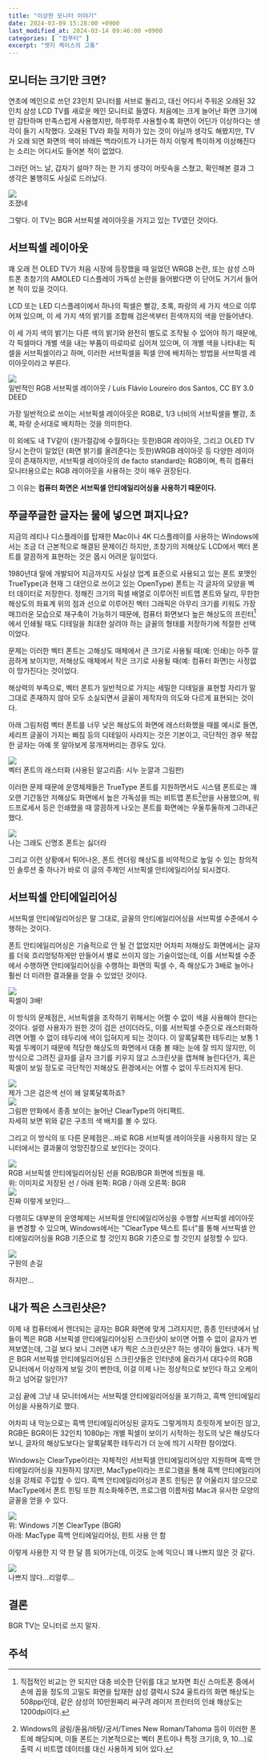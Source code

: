 ```yaml
---
title: "이상한 모니터 이야기"
date: 2024-03-09 15:28:00 +0900
last_modified_at: 2024-03-14 09:46:00 +0900
categories: [ "컴푸터" ]
excerpt: "엣지 케이스의 고통"
---
```


## 모니터는 크기만 크면?

연초에 메인으로 쓰던 23인치 모니터를 서브로 돌리고, 대신 어디서 주워온 오래된 32인치 삼성 LCD TV를 새로운 메인 모니터로 들였다. 처음에는 크게 늘어난 화면 크기에만 감탄하며 만족스럽게 사용했지만, 하루하루 사용할수록 화면이 어딘가 이상하다는 생각이 들기 시작했다. 오래된 TV라 화질 저하가 있는 것이 아닐까 생각도 해봤지만, TV가 오래 되면 화면의 색이 바래든 백라이트가 나가든 하지 이렇게 특이하게 이상해진다는 소리는 어디서도 들어본 적이 없었다.

그러던 어느 날, 갑자기 설마? 하는 한 가지 생각이 머릿속을 스쳤고, 확인해본 결과 그 생각은 불행히도 사실로 드러났다.

<img src="/assets/images/cleartype-and-bgr/ohno.webp" style="display:block; margin-left:auto; margin-right:auto">
<div class="img-cap">조졌네</div>

그렇다. 이 TV는 BGR 서브픽셀 레이아웃을 가지고 있는 TV였던 것이다.

## 서브픽셀 레이아웃

꽤 오래 전 OLED TV가 처음 시장에 등장했을 때 일었던 WRGB 논란, 또는 삼성 스마트폰 초창기의 AMOLED 디스플레이 가독성 논란을 들어봤다면 이 단어도 거기서 들어본 적이 있을 것이다.

LCD 또는 LED 디스플레이에서 하나의 픽셀은 빨강, 초록, 파랑의 세 가지 색으로 이루어져 있으며, 이 세 가지 색의 밝기를 조합해 검은색부터 흰색까지의 색을 만들어낸다.

이 세 가지 색의 밝기는 다른 색의 밝기와 완전히 별도로 조작될 수 있어야 하기 때문에, 각 픽셀마다 개별 색을 내는 부품이 따로따로 심어져 있으며, 이 개별 색을 나타내는 픽셀을 서브픽셀이라고 하며, 이러한 서브픽셀을 픽셀 안에 배치하는 방법을 서브픽셀 레이아웃이라고 부른다.

<img src="/assets/images/cleartype-and-bgr/LCD_RGB.jpg" style="display:block; margin-left:auto; margin-right:auto">
<div class="img-cap">일반적인 RGB 서브픽셀 레이아웃 / Luís Flávio Loureiro dos Santos, CC BY 3.0 DEED</div>

가장 일반적으로 쓰이는 서브픽셀 레이아웃은 RGB로, 1/3 너비의 서브픽셀을 빨강, 초록, 파랑 순서대로 배치하는 것을 의미한다.

이 외에도 내 TV같이 (원가절감에 수월하다는 듯한)BGR 레이아웃, 그리고 OLED TV 당시 논란이 일었던 (화면 밝기를 올려준다는 듯한)WRGB 레이아웃 등 다양한 레이아웃이 존재하지만, 서브픽셀 레이아웃의 de facto standard는 RGB이며, 특히 컴퓨터 모니터용으로는 RGB 레이아웃을 사용하는 것이 매우 권장된다.

그 이유는 **컴퓨터 화면은 서브픽셀 안티에일리어싱을 사용하기 때문이다.**

## 쭈글쭈글한 글자는 물에 넣으면 펴지나요?

지금의 레티나 디스플레이를 탑재한 Mac이나 4K 디스플레이를 사용하는 Windows에서는 조금 더 근본적으로 해결된 문제이긴 하지만, 초창기의 저해상도 LCD에서 벡터 폰트를 깔끔하게 표현하는 것은 몹시 어려운 일이었다.

1980년대 말에 개발되어 지금까지도 사실상 업계 표준으로 사용되고 있는 폰트 포맷인 TrueType(과 현재 그 대안으로 쓰이고 있는 OpenType) 폰트는 각 글자의 모양을 벡터 데이터로 저장한다. 정해진 크기의 픽셀 배열로 이루어진 비트맵 폰트와 달리, 무한한 해상도의 좌표계 위의 점과 선으로 이루어진 벡터 그래픽은 아무리 크기를 키워도 가장 매끄러운 모습으로 재구축이 가능하기 때문에, 컴퓨터 화면보다 높은 해상도의 프린터[^1]에서 인쇄될 때도 디테일을 최대한 살려야 하는 글꼴의 형태를 저장하기에 적절한 선택이었다.

문제는 이러한 벡터 폰트는 고해상도 매체에서 큰 크기로 사용될 때(예: 인쇄)는 아주 깔끔하게 보이지만, 저해상도 매체에서 작은 크기로 사용될 때(예: 컴퓨터 화면)는 사정없이 망가진다는 것이었다.

해상력의 부족으로, 벡터 폰트가 일반적으로 가지는 세밀한 디테일을 표현할 자리가 말 그대로 존재하지 않아 모두 소실되면서 글꼴이 제작자의 의도와 다르게 표현되는 것이다.

아래 그림처럼 벡터 폰트를 너무 낮은 해상도의 화면에 래스터화했을 때를 예시로 들면, 세리프 글꼴이 가지는 삐침 등의 디테일이 사라지는 것은 기본이고, 극단적인 경우 복잡한 글자는 아예 못 알아보게 뭉개져버리는 경우도 있다.

<img src="/assets/images/cleartype-and-bgr/rasterization.png" style="display:block; margin-left:auto; margin-right:auto">
<div class="img-cap">벡터 폰트의 래스터화 (사용된 알고리즘: 시누 눈깔과 그림판)</div>

이러한 문제 때문에 운영체제들은 TrueType 폰트를 지원하면서도 시스템 폰트로는 꽤 오랜 기간동안 저해상도 화면에서 높은 가독성을 띄는 비트맵 폰트[^2]만을 사용했으며, 워드프로세서 등은 인쇄했을 때 깔끔하게 나오는 폰트를 화면에는 우둘투둘하게 그려내곤 했다.

<img src="/assets/images/cleartype-and-bgr/smj.png" style="display:block; margin-left:auto; margin-right:auto">
<div class="img-cap">나는 그래도 신명조 폰트는 싫더라</div>

그리고 이런 상황에서 튀어나온, 폰트 렌더링 해상도를 비약적으로 높일 수 있는 창의적인 솔루션 중 하나가 바로 이 글의 주제인 서브픽셀 안티에일리어싱 되시겠다.

## 서브픽셀 안티에일리어싱

서브픽셀 안티에일리어싱은 말 그대로, 글꼴의 안티에일리어싱을 서브픽셀 수준에서 수행하는 것이다.

폰트 안티에일리어싱은 기술적으로 안 될 건 없었지만 어차피 저해상도 화면에서는 글자를 더욱 흐리멍텅하게만 만들어서 별로 쓰이지 않는 기술이었는데, 이를 서브픽셀 수준에서 수행하면 안티에일리어싱을 수행하는 화면의 픽셀 수, 즉 해상도가 3배로 늘어나 훨씬 더 미려한 결과물을 얻을 수 있었던 것이다.

<img src="/assets/images/cleartype-and-bgr/subpixel-1.png" style="display:block; margin-left:auto; margin-right:auto">
<div class="img-cap">픽셀이 3배!</div>

이 방식의 문제점은, 서브픽셀을 조작하기 위해서는 어쩔 수 없이 색을 사용해야 한다는 것이다. 설령 사용자가 원한 것이 검은 선이더라도, 이를 서브픽셀 수준으로 래스터화하려면 어쩔 수 없이 테두리에 색이 입혀지게 되는 것이다. 이 알록달록한 테두리는 보통 1픽셀 두께이기 때문에 적당한 해상도의 화면에서 대충 볼 때는 눈에 잘 띄지 않지만, 이 방식으로 그려진 글자를 글자 크기를 키우지 않고 스크린샷을 캡쳐해 늘린다던가, 혹은 픽셀이 보일 정도로 극단적인 저해상도 환경에서는 어쩔 수 없이 두드러지게 된다.

<img src="/assets/images/cleartype-and-bgr/subpixel-2.png" style="display:block; margin-left:auto; margin-right:auto">
<div class="img-cap">제가 그은 검은색 선이 왜 알록달록하죠?</div>

<img src="/assets/images/cleartype-and-bgr/cleartype-scaled.png" style="display:block; margin-left:auto; margin-right:auto">
<div class="img-cap">그림판 만화에서 종종 보이는 늘어난 ClearType의 아티팩트.<br>자세히 보면 위와 같은 구조의 색 배치를 볼 수 있다.</div>

그리고 이 방식의 또 다른 문제점은...바로 RGB 서브픽셀 레이아웃을 사용하지 않는 모니터에서는 결과물이 엉망진창으로 보인다는 것이다.

<img src="/assets/images/cleartype-and-bgr/subpixel-3.png" style="display:block; margin-left:auto; margin-right:auto">
<div class="img-cap">RGB 서브픽셀 안티에일리어싱된 선을 RGB/BGR 화면에 띄웠을 때.<br>위: 이미지로 저장된 선 / 아래 왼쪽: RGB / 아래 오른쪽: BGR</div>

<img src="/assets/images/cleartype-and-bgr/rgb-on-bgr.jpg" style="display:block; margin-left:auto; margin-right:auto">
<div class="img-cap">진짜 이렇게 보인다...</div>

다행히도 대부분의 운영체제는 서브픽셀 안티에일리어싱을 수행할 서브픽셀 레이아웃을 변경할 수 있으며, Windows에서는 "ClearType 텍스트 튜너"를 통해 서브픽셀 안티에일리어싱을 RGB 기준으로 할 것인지 BGR 기준으로 할 것인지 설정할 수 있다.

<img src="/assets/images/cleartype-and-bgr/cleartype-adjust.png" style="display:block; margin-left:auto; margin-right:auto">
<div class="img-cap">구원의 손길</div>

하지만...

## 내가 찍은 스크린샷은?

이제 내 컴퓨터에서 렌더되는 글자는 BGR 화면에 맞게 그려지지만, 종종 인터넷에서 남들이 찍은 RGB 서브픽셀 안티에일리어싱된 스크린샷이 보이면 어쩔 수 없이 글자가 번져보였는데, 그걸 보다 보니 그러면 내가 찍은 스크린샷은? 하는 생각이 들었다. 내가 찍은 BGR 서브픽셀 안티에일리어싱된 스크린샷들은 인터넷에 올라가서 대다수의 RGB 모니터에서 이상하게 보일 것이 뻔한데, 이걸 이제 나는 정상적으로 보인다 하고 오케이 하고 넘어갈 일인가?

고심 끝에 그냥 내 모니터에서는 서브픽셀 안티에일리어싱을 포기하고, 흑백 안티에일리어싱을 사용하기로 했다.

어차피 내 막눈으로는 흑백 안티에일리어싱된 글자도 그렇게까지 흐릿하게 보이진 않고, RGB든 BGR이든 32인치 1080p는 개별 픽셀이 보이기 시작하는 정도의 낮은 해상도다 보니, 글자의 해상도보다는 알록달록한 테두리가 더 눈에 띄기 시작한 참이었다.

Windows는 ClearType이라는 자체적인 서브픽셀 안티에일리어싱만 지원하며 흑백 안티에일리어싱을 지원하지 않지만, MacType이라는 프로그램을 통해 흑백 안티에일리어싱을 강제로 주입할 수 있다. 흑백 안티에일리어싱과 폰트 힌팅은 잘 어울리지 않으므로 MacType에서 폰트 힌팅 또한 최소화해주면, 프로그램 이름처럼 Mac과 유사한 모양의 글꼴을 얻을 수 있다.

<img src="/assets/images/cleartype-and-bgr/mactype-onoff.png" style="display:block; margin-left:auto; margin-right:auto">
<div class="img-cap">위: Windows 기본 ClearType (BGR)<br>아래: MacType 흑백 안티에일리어싱, 힌트 사용 안 함</div>

이렇게 사용한 지 약 한 달 쯤 되어가는데, 이것도 눈에 익으니 꽤 나쁘지 않은 것 같다.

<img src="/assets/images/cleartype-and-bgr/cope.png" style="display:block; margin-left:auto; margin-right:auto">
<div class="img-cap">나쁘지 않다...리얼루...</div>

## 결론

BGR TV는 모니터로 쓰지 말자.

## 주석

[^1]: 직접적인 비교는 안 되지만 대충 비슷한 단위를 대고 보자면 최신 스마트폰 중에서 손에 꼽을 정도의 고밀도 화면을 탑재한 삼성 갤럭시 S24 울트라의 화면 해상도는 508ppi인데, 같은 삼성의 10만원짜리 싸구려 레이저 프린터의 인쇄 해상도는 1200dpi이다.

[^2]: Windows의 굴림/돋움/바탕/궁서/Times New Roman/Tahoma 등이 이러한 폰트에 해당되며, 이들 폰트는 기본적으로는 벡터 폰트이나 특정 크기(8, 9, 10...)로 출력 시 비트맵 데이터를 대신 사용하게 되어 있다.